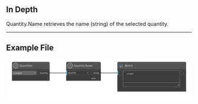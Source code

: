 ## In Depth
Quantity.Name retrieves the name (string) of the selected quantity.
___
## Example File

![Quantity.Name](./DynamoUnits.Quantity.Name_img.png)